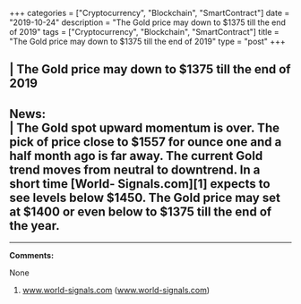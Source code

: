 +++
categories = ["Cryptocurrency", "Blockchain", "SmartContract"]
date = "2019-10-24"
description = "The Gold price may down to $1375 till the end of 2019"
tags = ["Cryptocurrency", "Blockchain", "SmartContract"]
title = "The Gold price may down to $1375 till the end of 2019"
type = "post"
+++

| **The Gold price may down to $1375 till the end of 2019**  
---  
**News:**  
|  The Gold spot upward momentum is over. The pick of price close to
$1557 for ounce one and a half month ago is far away. The current Gold
trend moves from neutral to downtrend. In a short time [World-
Signals.com][1] expects to see levels below $1450. The Gold price may
set at $1400 or even below to $1375 till the end of the year.  
---  
  
* * *

**Comments:**  
  
None  
  
  

   1. www.world-signals.com (www.world-signals.com)